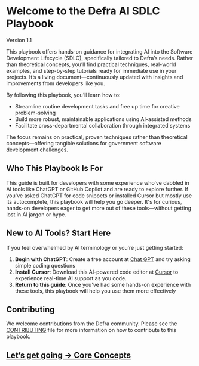 # Welcome to the Defra AI SDLC Playbook
Version 1.1

This playbook offers hands-on guidance for integrating AI into the Software Development Lifecycle (SDLC), specifically tailored to Defra’s needs. Rather than theoretical concepts, you’ll find practical techniques, real-world examples, and step-by-step tutorials ready for immediate use in your projects. It’s a living document—continuously updated with insights and improvements from developers like you.

By following this playbook, you’ll learn how to:

* Streamline routine development tasks and free up time for creative problem-solving
* Build more robust, maintainable applications using AI-assisted methods
* Facilitate cross-departmental collaboration through integrated systems

The focus remains on practical, proven techniques rather than theoretical concepts—offering tangible solutions for government software development challenges.

## Who This Playbook Is For

This guide is built for developers with some experience who’ve dabbled in AI tools like ChatGPT or GitHub Copilot and are ready to explore further. If you've asked ChatGPT for code snippets or installed Cursor but mostly use its autocomplete, this playbook will help you go deeper. It's for curious, hands-on developers eager to get more out of these tools—without getting lost in AI jargon or hype.

## New to AI Tools? Start Here

If you feel overwhelmed by AI terminology or you’re just getting started:

1. **Begin with ChatGPT**: Create a free account at [Chat GPT](https://chat.openai.com) and try asking simple coding questions
2. **Install Cursor**: Download this AI-powered code editor at [Cursor](https://cursor.so) to experience real-time AI support as you code.
3. **Return to this guide**: Once you've had some hands-on experience with these tools, this playbook will help you use them more effectively

## Contributing

We welcome contributions from the Defra community. Please see the [CONTRIBUTING](pages/appendix/CONTRIBUTING.md) file for more information on how to contribute to this playbook.

## [Let’s get going -> Core Concepts](pages/core-concepts/)
